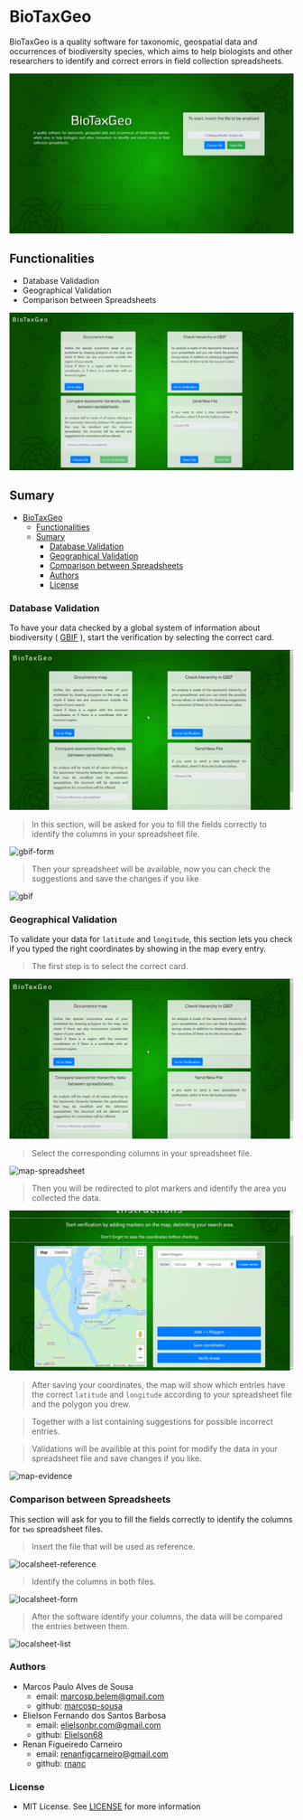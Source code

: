 # BioTaxGeo

BioTaxGeo is a quality software for taxonomic, geospatial data and occurrences of biodiversity species, which aims to help biologists and other researchers to identify and correct errors in field collection spreadsheets.

![index](files/images/index.jpeg)

## Functionalities

- Database Validadion
- Geographical Validation
- Comparison between Spreadsheets

![routes](files/images/ScreenshotIndex.png)

## Sumary
- [BioTaxGeo](#biotaxgeo)
  - [Functionalities](#functionalities)
  - [Sumary](#sumary)
    - [Database Validation](#database-validation)
    - [Geographical Validation](#geographical-validation)
    - [Comparison between Spreadsheets](#comparison-between-spreadsheets)
    - [Authors](#authors)
    - [License](#license)

### Database Validation

To have your data checked by a global system of information about biodiversity ( <a href="https://www.gbif.org/" target="_blank">GBIF</a> ), start the verification by selecting the correct card.

![select-route](files/images/pt1.gif)

> In this section, will be asked for you to fill the fields correctly to identify the columns in your spreadsheet file.

![gbif-form](files/images/pt2.gif)

> Then your spreadsheet will be available, now you can check the suggestions and save the changes if you like

![gbif](files/images/pt3&#32;2.gif)

### Geographical Validation

To validate your data for `latitude` and `longitude`, this section lets you check if you typed the right coordinates by showing in the map every entry.

> The first step is to select the correct card.

![map-route](files/images/map-pt1.gif)

> Select the corresponding columns in your spreadsheet file.

![map-spreadsheet](files/images/map-pt2.gif)

> Then you will be redirected to plot markers and identify the area you collected the data.

![map-markers](files/images/map-pt3.gif)

> After saving your coordinates, the map will show which entries have the correct `latitude` and `longitude` according to your spreadsheet file and the polygon you drew.

> Together with a list containing suggestions for possible incorrect entries.

> Validations will be availible at this point for modify the data in your spreadsheet file and save changes if you like.


![map-evidence](files/images/map-pt4.gif)

### Comparison between Spreadsheets

This section will ask for you to fill the fields correctly to identify the columns for `two` spreadsheet files.

> Insert the file that will be used as reference.

![localsheet-reference](files/images/localsheet-pt1.gif)

> Identify the columns in both files.

![localsheet-form](files/images/localsheet-pt2.gif)

> After the software identify your columns, the data will be compared the entries between them.

![localsheet-list](files/images/localsheet-pt3.gif)


### Authors

- Marcos Paulo Alves de Sousa
  - email: marcosp.belem@gmail.com
  - github: <a href="https://github.com/marcosp-sousa" target="_blank">marcosp-sousa</a>
- Elielson Fernando dos Santos Barbosa
  - email: elielsonbr.com@gmail.com
  - github: <a href="https://github.com/Elielson68" target="_blank">Elielson68</a>
- Renan Figueiredo Carneiro
  - email: renanfigcarneiro@gmail.com
  - github: <a href="https://github.com/rnanc" target="_blank">rnanc</a>

### License

- MIT License. See [LICENSE](https://github.com/marcosp-sousa/BioTaxGeo/blob/master/LICENSE) for more information
